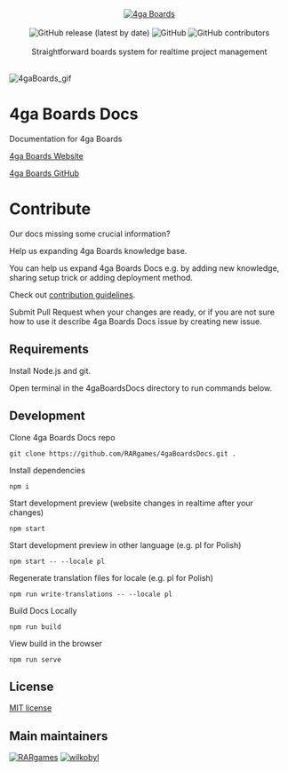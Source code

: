 <div align="center">
  <a href="https://4gaboards.com">
    <img src="https://github.com/user-attachments/assets/443e9bd8-df6f-4cf3-a8e7-9a79592cb618" alt="4ga Boards">
  </a>
  </br>
  </br>
  <div>
    <img src="https://img.shields.io/github/v/release/RARgames/4gaBoards?color=orange&style=flat-square)" alt="GitHub release (latest by date)">
    <img src="https://img.shields.io/github/license/rargames/4gaBoards?style=flat-square" alt="GitHub">
    <img src="https://img.shields.io/github/contributors/rargames/4gaboards?style=flat-square" alt="GitHub contributors">
  </div>
  </br>
  Straightforward boards system for realtime project management
  </br>
  </br>
</div>

![4gaBoards_gif](https://github.com/user-attachments/assets/4724f221-9b07-4f01-9d7a-3348a11a029e)

# 4ga Boards Docs

Documentation for 4ga Boards

[4ga Boards Website](https://4gaboards.com)

[4ga Boards GitHub](https://github.com/RARgames/4gaBoards)

# Contribute

Our docs missing some crucial information?

Help us expanding 4ga Boards knowledge base.

You can help us expand 4ga Boards Docs e.g. by adding new knowledge, sharing setup trick or adding deployment method.

Check out [contribution guidelines](https://4gaboards.com/contribute#docs).

Submit Pull Request when your changes are ready, or if you are not sure how to use it describe 4ga Boards Docs issue by creating new issue.

## Requirements
Install Node.js and git.

Open terminal in the 4gaBoardsDocs directory to run commands below.

## Development
Clone 4ga Boards Docs repo
```
git clone https://github.com/RARgames/4gaBoardsDocs.git .
```
Install dependencies
```
npm i
```
Start development preview (website changes in realtime after your changes)
```
npm start
```
Start development preview in other language (e.g. pl for Polish)
```
npm start -- --locale pl
```
Regenerate translation files for locale (e.g. pl for Polish)
```
npm run write-translations -- --locale pl
```
Build Docs Locally
```
npm run build
```
View build in the browser
```
npm run serve
```

## License

[MIT license](https://github.com/RARgames/4gaBoardsDocs/blob/main/LICENSE)

## Main maintainers

[![RARgames](https://github.com/RARgames.png?size=100)](https://github.com/RARgames)
[![wilkobyl](https://github.com/wilkobyl.png?size=100)](https://github.com/wilkobyl)

